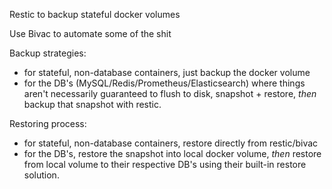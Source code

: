 Restic to backup stateful docker volumes

Use Bivac to automate some of the shit

Backup strategies:

- for stateful, non-database containers, just backup the docker volume
- for the DB's (MySQL/Redis/Prometheus/Elasticsearch) where things aren't necessarily guaranteed to flush to disk, snapshot + restore, _then_ backup that snapshot with restic.

Restoring process:

- for stateful, non-database containers, restore directly from restic/bivac
- for the DB's, restore the snapshot into local docker volume, _then_ restore from local volume to their respective DB's using their built-in restore solution.
